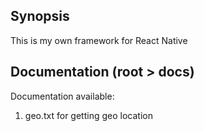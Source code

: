 ## Synopsis

This is my own framework for React Native

## Documentation (root > docs)


Documentation available:

1. geo.txt for getting geo location